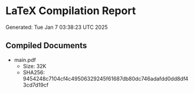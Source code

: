 # LaTeX Compilation Report
Generated: Tue Jan  7 03:38:23 UTC 2025
## Compiled Documents
- main.pdf
  - Size: 32K
  - SHA256: 9454248c7104cf4c49506329245f61687db80dc746adafdd0dd8df43cd7d19cf
